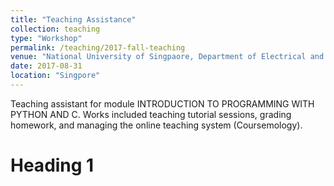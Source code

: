 ```yaml
---
title: "Teaching Assistance"
collection: teaching
type: "Workshop"
permalink: /teaching/2017-fall-teaching
venue: "National University of Singpaore, Department of Electrical and Computer Engineering"
date: 2017-08-31
location: "Singpore"
---
```


Teaching assistant for module INTRODUCTION TO PROGRAMMING WITH PYTHON AND C. Works included teaching tutorial sessions, grading homework, and managing the online teaching system (Coursemology).

Heading 1
======


